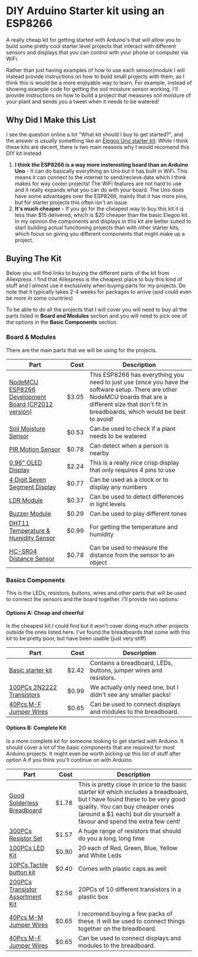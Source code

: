 # DIY Arduino Starter kit using an ESP8266

A really cheap kit for getting started with Arduino's that will allow you to build some pretty cool starter level projects that interact with different sensors and displays that you can control with your phone or computer via WiFi. 

Rather than just having examples of how to use each sensor/module I will instead provide instructions on how to build small projects with them, as I think this is would be a more enjoyable way to learn. For example, instead of showing example code for getting the soil moisture sensor working, I'll provide instructions on how to build a project that measures soil moisture of your plant and sends you a tweet when it needs to be watered!

## Why Did I Make this List

I see the question online a lot "What kit should I buy to get started?", and the answer is usually something like an [Elegoo Uno starter kit](http://amzn.to/2H33WdV). While I think these kits are decent, there is two main reasons why I would recomend this DIY kit instead

1) **I think the ESP8266 is a way more insteresting board than an Arduino Uno** - It can do basically everything an Uno but it has built in WiFi. This means it can connect to the internet to send/recieve data which I think makes for way cooler projects! The WiFi features are not hard to use and it really expands what you can do with your board. The Uno does have some advantages over the ESP8266, mainly that it has more pins, but for starter projects this often isn't an issue.
2) **It's much cheaper** - If you go for the cheapest way to buy this kit it is less than $15 delivered, which is $20 cheaper than the basic Elegoo kit. In my opinion the components and displays in this kit are better suited to start building actual funcitoning projects than with other starter kits, which focus on giving you different components that might make up a project.

## Buying The Kit

Below you will find links to buying the different parts of the kit from Aliexpress. I find that Aliexpress is the cheapest place to buy this kind of stuff and I almost use it exclusively when buying parts for my projects. Do note that it typically  takes 2-4 weeks for packages to arrive (and could even be more in some countries)

To be able to do all the projects that I will cover you will need to buy all the parts listed in **Board and Modules** section and you will need to pick one of the options in the **Basic Components** section.

### Board & Modules

There are the main parts that we will be using for the projects.

| Part        | Cost           | Description  |
| ------------- | -------------:| ----------------|
| [NodeMCU ESP8266 Development Board (CP2012 version)](http://s.click.aliexpress.com/e/BQBAIYj)| $3.05 | This ESP8266 has everything you need to just use (once you have the software setup. There are other NodeMCU boards that are a different size that don't fit in breadboards, which would be best to avoid! |
| [Soil Moisture Sensor](http://s.click.aliexpress.com/e/BUVbUzZ) | $0.53 | Can be used to check if a plant needs to be watered |
| [PIR Motion Sensor](http://s.click.aliexpress.com/e/EeiYzVb)| $0.78 | Can detect when a person is nearby |
| [0.96" OLED Display](http://s.click.aliexpress.com/e/AiqJeq7)      | $2.24      |   This is a really nice crisp display that only requires 4 pins to use |
| [4 Digit Seven Segment Display](http://s.click.aliexpress.com/e/qfM3Jei)| $0.77 | Can be used as a clock or to display any numbers |
| [LDR Module](http://s.click.aliexpress.com/e/nMrBiiE)| $0.37 | Can be used to detect differences in light levels |
| [Buzzer Module](http://s.click.aliexpress.com/e/AAq7YJQ)| $0.29 | Can be used to play different tones |
| [DHT11 Temperature & Humidity Sensor](http://s.click.aliexpress.com/e/qr3RRNf) | $0.99 | For getting the temperature and humidity |
|[HC-SR04 Distance Sensor](http://s.click.aliexpress.com/e/N7MRvFa)| $0.78 | Can be used to measure the distance from the sensor to an object |

### Basics Components

This is the LEDs, resistors, buttons, wires and other parts that will be used to connect the sensors and the board together. I'll provide two options:

#### Options A: Cheap and cheerful

Is the cheapest kit I could find but it won't cover doing much other projects outside the ones listed here. I've found the breadboards that come with this kit to be pretty poor, but have been usable (just very stiff)

| Part        | Cost           | Description  |
| ------------- | -------------:| ----------------|
| [Basic starter kit](http://s.click.aliexpress.com/e/RFU3Z33) | $2.42 | Contains a breadboard, LEDs, buttons, jumper wires and resistors.|
| [100PCs 2N2222 Transistors](http://s.click.aliexpress.com/e/YfQNfmy)| $0.99 | We actually only need one, but I didn't see any smaller packs!|
| [40Pcs M-F Jumper Wires](http://s.click.aliexpress.com/e/N7AQ7YN)| $0.65 | Can be used to connect displays and modules to the breadboard.|

#### Options B: Complete Kit

Is a more complete kit for someone looking to get started with Arduino. It should cover a lot of the basic components that are required for most Arduino projects. It might even be worth picking up this list of stuff after option A if you think you'll continue on with Arduino

| Part        | Cost           | Description  |
| ------------- | -------------:| ----------------|
| [Good Solderless Breadboard](http://s.click.aliexpress.com/e/fufyjMv)| $1.78 | This is pretty close in price to the basic starter kit which includes a breadboard, but I have found these to be very good quality. You can buy cheaper ones (around a $1 each) but do yourself a favour and spend the extra few cent!|
|  [300PCs Resistor Set](http://s.click.aliexpress.com/e/qNBaAE6)| $1.57      | A huge range of resistors that should do you a long, long time |
| [100PCs LED Kit](http://s.click.aliexpress.com/e/eyRRBA2) | $0.90 | 20 each of Red, Green, Blue, Yellow and White Leds |
| [10PCs Tactile button kit](http://s.click.aliexpress.com/e/6uv7QNj) | $0.40 | Comes with plastic caps as well |
| [200PCs Transistor Assortment Kit](http://s.click.aliexpress.com/e/3fuZFQ3) | $2.56 | 20PCs of 10 different transistors in a plastic box |
| [40Pcs M-M Jumper Wires](http://s.click.aliexpress.com/e/BiujMFu)| $0.65 | I recomend buying a few packs of these. It will be used to connect things together on the breadboard.|
| [40Pcs M-F Jumper Wires](http://s.click.aliexpress.com/e/N7AQ7YN)| $0.65 | Can be used to connect displays and modules to the breadboard.|
